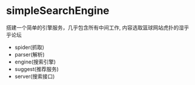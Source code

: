 # simpleSearchEngine
搭建一个简单的引擎服务，几乎包含所有中间工作, 内容选取篮球网站虎扑的湿乎乎论坛
- spider(抓取)
- parser(解析)
- engine(搜索引擎)
- suggest(推荐服务)
- server(搜索接口)
